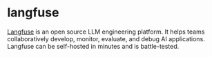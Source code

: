 langfuse
========

[Langfuse][1] is an open source LLM engineering platform. It helps teams
collaboratively develop, monitor, evaluate, and debug AI applications. Langfuse
can be self-hosted in minutes and is battle-tested.

[1]: https://github.com/langfuse/langfuse
